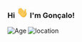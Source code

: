 ### Hi <img src="https://github.com/Andy-Python-Programmer/Andy-Python-Programmer/blob/master/hello.gif" height="25px"> I'm Gonçalo!

![Age](https://img.shields.io/badge/Age-28-blue)
![location](https://img.shields.io/badge/Live%20in-Lisbon-red)

<!--
**Cruziper/cruziper** is a ✨ _special_ ✨ repository because its `README.md` (this file) appears on your GitHub profile.

Here are some ideas to get you started:

- 🔭 I’m currently working on ...
- 🌱 I’m currently learning ...
- 👯 I’m looking to collaborate on ...
- 🤔 I’m looking for help with ...
- 💬 Ask me about ...
- 📫 How to reach me: ...
- 😄 Pronouns: ...
- ⚡ Fun fact: ...
-->
